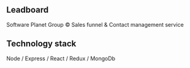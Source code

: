 ## Leadboard
Software Planet Group &copy; Sales funnel & Contact management service

## Technology stack
Node / Express / React / Redux / MongoDb

